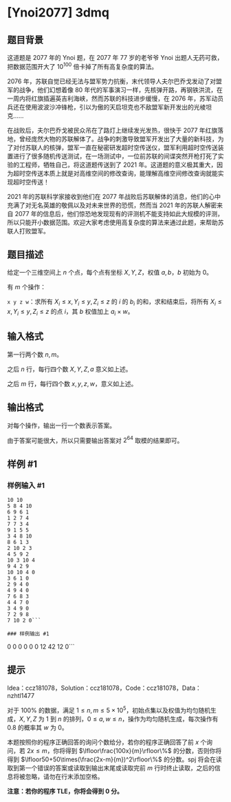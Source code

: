 # [Ynoi2077] 3dmq

## 题目背景

这道题是 2077 年的 Ynoi 题，在 2077 年 77 岁的老爷爷 Ynoi 出题人无药可救，把数据范围开大了 $10^{100}$ 倍卡掉了所有高复杂度的算法。

2076 年，苏联自觉已经无法与盟军势力抗衡，末代领导人夫尔巴乔戈发动了对盟军的战争，他们幻想着像 80 年代的军事演习一样，先核弹开路，再钢铁洪流，在一周内将红旗插遍英吉利海峡，然而苏联的科技进步缓慢，在 2076 年，苏军动员兵还在使用波波沙冲锋枪，引以为傲的天启坦克也不敌盟军新开发出的光棱坦克......

在战败后，夫尔巴乔戈被民众吊在了路灯上继续发光发热，很快于 2077 年红旗落地，曾经庞然大物的苏联解体了。战争的刺激导致盟军开发出了大量的新科技，为了对付苏联人的核弹，盟军一直在秘密研发超时空传送仪，盟军利用超时空传送装置进行了很多随机传送测试，在一场测试中，一位前苏联的间谍突然开枪打死了实验的工程师，牺牲自己，将这道题传送到了 2021 年。这道题的意义极其重大，因为超时空传送本质上就是对高维空间的修改查询，能理解高维空间修改查询就能实现超时空传送！

2021 年的苏联科学家接收到他们在 2077 年战败后苏联解体的消息，他们的心中充满了对无名英雄的敬佩以及对未来世界的恐慌，然而当 2021 年的苏联人解密来自 2077 年的信息后，他们惊恐地发现现有的评测机不能支持如此大规模的评测，所以只能开小数据范围。欢迎大家考虑使用高复杂度的算法来通过此题，来帮助苏联人打败盟军。

## 题目描述

给定一个三维空间上 $n$ 个点，每个点有坐标 $X,Y,Z$，权值 $a,b$，$b$ 初始为 $0$。

有 $m$ 个操作：

`x y z w`：求所有 $X_i\le x,Y_i\le y,Z_i\le z$ 的 $i$ 的 $b_i$ 的和，求和结束后，将所有 $X_i\le x,Y_i\le y,Z_i\le z$ 的点 $i$，其 $b$ 权值加上 $a_i\times w$。

## 输入格式

第一行两个数 $n,m$。

之后 $n$ 行，每行四个数 $X,Y,Z,a$ 意义如上述。

之后 $m$ 行，每行四个数 $x,y,z,w$，意义如上述。

## 输出格式

对每个操作，输出一行一个数表示答案。

由于答案可能很大，所以只需要输出答案对 $2^{64}$ 取模的结果即可。

## 样例 #1

### 样例输入 #1
```
10 10
5 8 4 10
6 9 6 1
1 2 7 4
7 7 3 4
9 1 5 5
3 4 8 10
8 6 1 3
2 10 2 3
4 5 9 2
10 3 10 4
9 4 2 9
10 10 4 0
3 6 1 0
2 9 4 0
4 9 4 0
7 6 8 3
4 4 7 0
3 4 9 0
7 2 9 8
7 10 2 0```

### 样例输出 #1

```
0
0
0
0
0
0
12
42
12
0```

## 提示

Idea：ccz181078，Solution：ccz181078，Code：ccz181078，Data：nzhtl1477

对于 $100\%$ 的数据，满足 $1\le n,m\le 5\times 10^5$，初始点集以及权值为均匀随机生成，$X,Y,Z$ 为 $1$ 到 $n$ 的排列，$0\le a,w\le n$，操作为均匀随机生成，每次操作有 $0.8$ 的概率其 $w$ 为 $0$。

本题按照你的程序正确回答的询问个数给分，若你的程序正确回答了前 $x$ 个询问，若 $2x\le m$，你将得到 $\lfloor\frac{100x}{m}\rfloor\%$ 的分数，否则你将得到 $\lfloor50+50\times(\frac{2x-m}{m})^2\rfloor\%$ 的分数。spj 将会在读取到第一个错误的答案或读取到输出末尾或读取完前 $m$ 行时终止读取，之后的信息将被忽略，请勿在行末添加空格。

**注意：若你的程序 TLE，你将会得到 0 分。**
